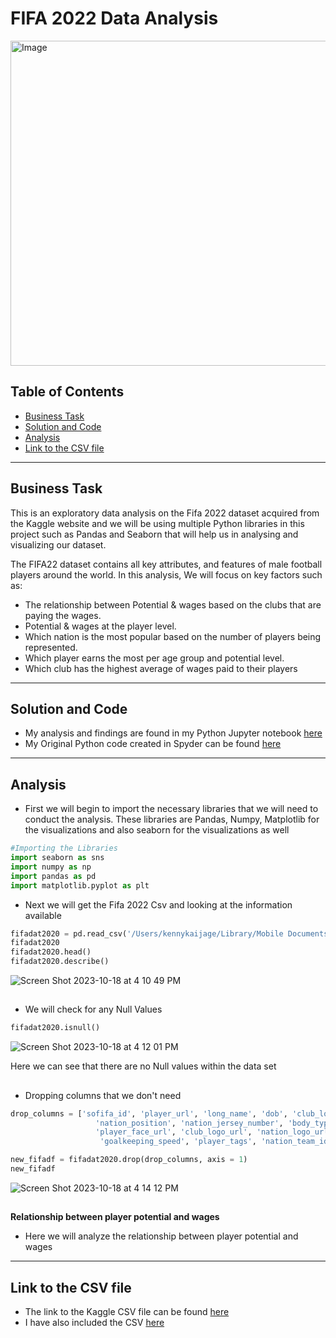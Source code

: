 # FIFA 2022 Data Analysis

<img src="https://github.com/KennethManzi1/Data-Analysis-projects/assets/120513764/57199a3d-2d7f-44bb-92a2-4895ea28685b" 
alt="Image" width="700" height="520">


## Table of Contents
- [Business Task](#business-task)
- [Solution and Code](#Solution-and-Code)
- [Analysis](#Analysis)
- [Link to the CSV file](#Link-to-the-CSV-file)

***

## Business Task

This is an exploratory data analysis on the Fifa 2022 dataset acquired from the Kaggle website and we will be using multiple Python libraries in this project such as Pandas and Seaborn that will help us in analysing and visualizing our dataset.

The FIFA22 dataset contains all key attributes, and features of male football players around the world. In this analysis, We will focus on key factors such as:
- The relationship between Potential & wages based on the clubs that are paying the wages.
- Potential & wages at the player level.
- Which nation is the most popular based on the number of players being represented.
- Which player earns the most per age group and potential level.
- Which club has the highest average of wages paid to their players





***

## Solution and Code

- My analysis and findings are found in my Python Jupyter notebook [here](https://github.com/KennethManzi1/Data-Analysis-projects/blob/main/2022%20Fifa%20Analysis/Fifa%202022%20analysis.ipynb)
- My Original Python code created in Spyder can be found [here](https://github.com/KennethManzi1/Data-Analysis-projects/blob/main/2022%20Fifa%20Analysis/Fifa2022Analysis.py)


***

## Analysis 

- First we will begin to import the necessary libraries that we will need to conduct the analysis. These libraries are Pandas, Numpy, Matplotlib for the visualizations and also seaborn for the visualizations as well

```Python
#Importing the Libraries
import seaborn as sns
import numpy as np
import pandas as pd
import matplotlib.pyplot as plt
```
- Next we will get the Fifa 2022 Csv and looking at the information available

```Python
fifadat2020 = pd.read_csv('/Users/kennykaijage/Library/Mobile Documents/com~apple~CloudDocs/Desktop/Datasets/Datasets_for_projects/players22.csv', encoding_errors= 'replace')
fifadat2020
fifadat2020.head()
fifadat2020.describe()

```
![Screen Shot 2023-10-18 at 4 10 49 PM](https://github.com/KennethManzi1/Data-Analysis-projects/assets/120513764/9b6cfcfa-a96f-469d-b996-398f2dc9a8ac)


##

- We will check for any Null Values
```Python
fifadat2020.isnull()
```
![Screen Shot 2023-10-18 at 4 12 01 PM](https://github.com/KennethManzi1/Data-Analysis-projects/assets/120513764/b4be8760-fe8d-42ed-975a-22124a74ce24)

Here we can see that there are no Null values within the data set

##

- Dropping columns that we don't need
```Python
drop_columns = ['sofifa_id', 'player_url', 'long_name', 'dob', 'club_loaned_from',
                   'nation_position', 'nation_jersey_number', 'body_type', 'real_face',
                   'player_face_url', 'club_logo_url', 'nation_logo_url', 'nation_flag_url',
                    'goalkeeping_speed', 'player_tags', 'nation_team_id', 'club_flag_url']

new_fifadf = fifadat2020.drop(drop_columns, axis = 1)
new_fifadf
```
![Screen Shot 2023-10-18 at 4 14 12 PM](https://github.com/KennethManzi1/Data-Analysis-projects/assets/120513764/079ad831-4daf-450c-a8f5-03190eb960bb)


##

**Relationship between player potential and wages**

- Here we will analyze the relationship between player potential and wages


***

## Link to the CSV file
- The link to the Kaggle CSV file can be found [here](https://www.kaggle.com/datasets/stefanoleone992/fifa-22-complete-player-dataset/code)
- I have also included the CSV [here](https://github.com/KennethManzi1/Data-Analysis-projects/blob/main/2022%20Fifa%20Analysis/players22.csv)





